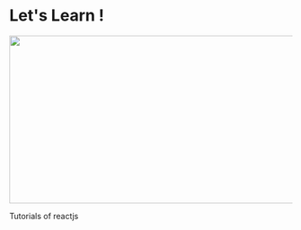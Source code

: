 <h1>Let's Learn ! </h1>
<img src="https://user-images.githubusercontent.com/73632448/136646133-7d6365b0-5779-489a-9b81-14198f320c35.png" height="300px" width="900px">


Tutorials of reactjs
